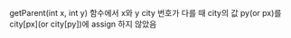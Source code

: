 getParent(int x, int y) 함수에서 x와 y city 번호가 다를 때 city의 값 py(or px)를 city[px](or city[py])에 assign 하지 않았음